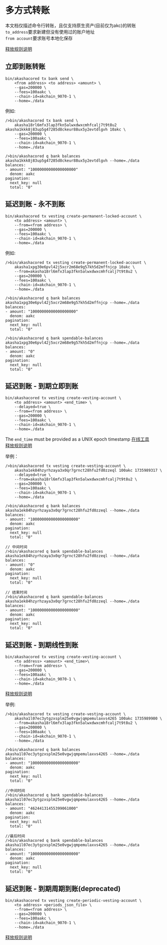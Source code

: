 # 多方式转账

本文档仅描述命令行转账，且仅支持原生资产(目前仅为akc)的转账<br>
`to_address`要求新建但没有使用过的账户地址<br>
`from account`要求账号本地化保存

[释放规则说明](https://github.com/cosmos/cosmos-sdk/blob/main/x/auth/vesting/README.md#vesting-account-specification)

## 立即到账转账

```
bin/akashacored tx bank send \
    <from address> <to address> <amount> \
    --gas=200000 \
    --fees=100aakc \
    --chain-id=akchain_9070-1 \
    --home=./data
```
例如:<br>
```
/>bin/akashacored tx bank send \
    akasha18rl6mfx3lap3fkn5alwxdwxcmhfcalj7t9t8u2 akasha1kkk8j83up5g47285d8ckeur88ux5y2evtdlgvh 10akc \
    --gas=200000 \
    --fees=100aakc \
    --chain-id=akchain_9070-1 \
    --home=./data

/>bin/akashacored q bank balances akasha1kkk8j83up5g47285d8ckeur88ux5y2evtdlgvh --home=./data
balances:
- amount: "10000000000000000000"
  denom: aakc
pagination:
  next_key: null
  total: "0"
```

## 延迟到账 - 永不到账

```
bin/akashacored tx vesting create-permanent-locked-account \
    <to address> <amount> \
    --from=<from address> \
    --gas=200000 \
    --fees=100aakc \
    --chain-id=akchain_9070-1 \
    --home=./data
```

例如:<br>
```
/>bin/akashacored tx vesting create-permanent-locked-account \
    akasha1xpg30e6pvl42j5xcr2m68e9g57kh5d2mffnjcp 10akc \
    --from=akasha18rl6mfx3lap3fkn5alwxdwxcmhfcalj7t9t8u2 \
    --gas=200000 \
    --fees=100aakc \
    --chain-id=akchain_9070-1 \
    --home=./data

/>bin/akashacored q bank balances akasha1xpg30e6pvl42j5xcr2m68e9g57kh5d2mffnjcp --home=./data
balances:
- amount: "10000000000000000000"
  denom: aakc
pagination:
  next_key: null
  total: "0"

/>bin/akashacored q bank spendable-balances akasha1xpg30e6pvl42j5xcr2m68e9g57kh5d2mffnjcp --home=./data
balances:
- amount: "0"
  denom: aakc
pagination:
  next_key: null
  total: "0"
```

## 延迟到账 - 到期立即到账

```
bin/akashacored tx vesting create-vesting-account \
    <to address> <amount> <end_time> \
    --delayed=true \
    --from=<from address> \
    --gas=200000 \
    --fees=100aakc \
    --chain-id=akchain_9070-1 \
    --home=./data
```
The `end_time` must be provided as a UNIX epoch timestamp [在线工具](https://www.sjczhq.com/)<br>
[释放规则说明](https://github.com/cosmos/cosmos-sdk/blob/main/x/auth/vesting/README.md#delayeddiscrete-vesting-accounts)

举例：<br>
```
/>bin/akashacored tx vesting create-vesting-account \
    akasha1ek84hzyrhzaya3x0qr7grnct28hfu2fd0zzeql 100akc 1735989317 \
    --delayed=true \
    --from=akasha18rl6mfx3lap3fkn5alwxdwxcmhfcalj7t9t8u2 \
    --gas=200000 \
    --fees=100aakc \
    --chain-id=akchain_9070-1 \
    --home=./data

/>bin/akashacored q bank balances akasha1ek84hzyrhzaya3x0qr7grnct28hfu2fd0zzeql --home=./data
balances:
- amount: "100000000000000000000"
  denom: aakc
pagination:
  next_key: null
  total: "0"

// 中间时间
/>bin/akashacored q bank spendable-balances akasha1ek84hzyrhzaya3x0qr7grnct28hfu2fd0zzeql --home=./data
balances:
- amount: "0"
  denom: aakc
pagination:
  next_key: null
  total: "0"

// 结束时间
/>bin/akashacored q bank spendable-balances akasha1ek84hzyrhzaya3x0qr7grnct28hfu2fd0zzeql --home=./data
balances:
- amount: "100000000000000000000"
  denom: aakc
pagination:
  next_key: null
  total: "0"
```

## 延迟到账 - 到期线性到账

```
bin/akashacored tx vesting create-vesting-account \
    <to address> <amount> <end_time>\
    --from=<from address> \
    --gas=200000 \
    --fees=100aakc \
    --chain-id=akchain_9070-1 \
    --home=./data
```
[释放规则说明](https://github.com/cosmos/cosmos-sdk/blob/main/x/auth/vesting/README.md#continuously-vesting-accounts)

举例:<br>
```
/>bin/akashacored tx vesting create-vesting-account \
    akasha1l07ec3ytgzxsplm25e0vgwjqmpemulaxvs4265 100akc 1735989900 \
    --from=akasha18rl6mfx3lap3fkn5alwxdwxcmhfcalj7t9t8u2 \
    --gas=200000 \
    --fees=100aakc \
    --chain-id=akchain_9070-1 \
    --home=./data

/>bin/akashacored q bank balances akasha1l07ec3ytgzxsplm25e0vgwjqmpemulaxvs4265 --home=./data
balances:
- amount: "100000000000000000000"
  denom: aakc
pagination:
  next_key: null
  total: "0"

//中间时间
/>bin/akashacored q bank spendable-balances akasha1l07ec3ytgzxsplm25e0vgwjqmpemulaxvs4265 --home=./data
balances:
- amount: "46244131455399061000"
  denom: aakc
pagination:
  next_key: null
  total: "0"

//最后时间
/>bin/akashacored q bank spendable-balances akasha1l07ec3ytgzxsplm25e0vgwjqmpemulaxvs4265 --home=./data
balances:
- amount: "100000000000000000000"
  denom: aakc
pagination:
  next_key: null
  total: "0"

```

## 延迟到账 - 到期周期到账(deprecated)

```
bin/akashacored tx vesting create-periodic-vesting-account \
    <to address> <periods_json_file> \
    --from=<from address> \
    --gas=200000 \
    --fees=100aakc \
    --chain-id=akchain_9070-1 \
    --home=./data

```
[释放规则说明](https://github.com/cosmos/cosmos-sdk/blob/main/x/auth/vesting/README.md#periodic-vesting-accounts)
